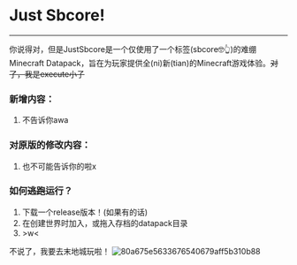 # Just Sbcore!
---
你说得对，但是JustSbcore是一个仅使用了一个标签(sbcore🤓👆)的难绷Minecraft Datapack，旨在为玩家提供全(ni)新(tian)的Minecraft游戏体验。~~对了，我是execute小子~~

### 新增内容：
1. 不告诉你awa

### 对原版的修改内容：
1. 也不可能告诉你的啦x

### 如何~~逃跑~~运行？
1. 下载一个release版本！(如果有的话)
2. 在创建世界时加入，或拖入存档的datapack目录
3. \>w<

不说了，我要去末地城玩啦！
![80a675e5633676540679aff5b310b88](https://github.com/user-attachments/assets/fe808d07-0212-42ed-a27f-dc389afd8459)
